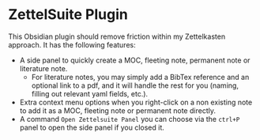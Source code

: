 # ZettelSuite Plugin
This Obsidian plugin should remove friction within my Zettelkasten approach. It has the following features:
 - A side panel to quickly create a MOC, fleeting note, permanent note or literature note.
   - For literature notes, you may simply add a BibTex reference and an optional link to a pdf, and it will handle the rest for you (naming, filling out relevant yaml fields, etc.).
 - Extra context menu options when you right-click on a non existing note to add it as a MOC, fleeting note or permanent note directly.
 - A command `Open Zettelsuite Panel` you can choose via the `ctrl+P` panel to open the side panel if you closed it.